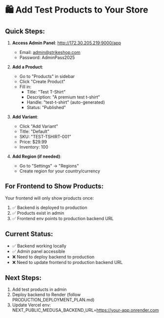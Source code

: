 # 🛍️ Add Test Products to Your Store

## Quick Steps:

1. **Access Admin Panel**: http://172.30.205.219:9000/app
   - Email: admin@strikeshop.com
   - Password: AdminPass2025

2. **Add a Product**:
   - Go to "Products" in sidebar
   - Click "Create Product"
   - Fill in:
     - Title: "Test T-Shirt"
     - Description: "A premium test t-shirt"
     - Handle: "test-t-shirt" (auto-generated)
     - Status: "Published"

3. **Add Variant**:
   - Click "Add Variant"
   - Title: "Default"
   - SKU: "TEST-TSHIRT-001"
   - Price: $29.99
   - Inventory: 100

4. **Add Region (if needed)**:
   - Go to "Settings" → "Regions"
   - Create region for your country/currency

## For Frontend to Show Products:

Your frontend will only show products once:
1. ✅ Backend is deployed to production
2. ✅ Products exist in admin
3. ✅ Frontend env points to production backend URL

## Current Status:
- ✅ Backend working locally
- ✅ Admin panel accessible
- ❌ Need to deploy backend to production
- ❌ Need to update frontend to production backend URL

## Next Steps:
1. Add test products in admin
2. Deploy backend to Render (follow PRODUCTION_DEPLOYMENT_PLAN.md)
3. Update Vercel env: NEXT_PUBLIC_MEDUSA_BACKEND_URL=https://your-app.onrender.com